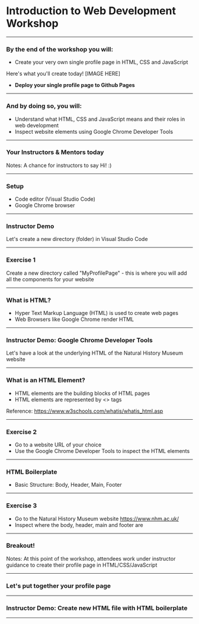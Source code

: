 # Introduction to Web Development Workshop

---
### By the end of the workshop you will:

- Create your very own single profile page in HTML, CSS and JavaScript

Here's what you'll create today!
[IMAGE HERE]
- **Deploy your single profile page to Github Pages**

---
### And by doing so, you will:

- Understand what HTML, CSS and JavaScript means and their roles in web development
- Inspect website elements using Google Chrome Developer Tools

---
### Your Instructors & Mentors today
Notes: A chance for instructors to say Hi! :)

---
### Setup
- Code editor (Visual Studio Code)
- Google Chrome browser

---
### Instructor Demo

Let's create a new directory (folder) in Visual Studio Code

---
### Exercise 1
Create a new directory called "MyProfilePage" - this is where you will add all the components for your website

---
### What is HTML?

- Hyper Text Markup Language (HTML) is used to create web pages
- Web Browsers like Google Chrome render HTML

---
### Instructor Demo: Google Chrome Developer Tools

Let's have a look at the underlying HTML of the Natural History Museum website

---
### What is an HTML Element?

- HTML elements are the building blocks of HTML pages
- HTML elements are represented by <> tags

Reference: https://www.w3schools.com/whatis/whatis_html.asp 

---
### Exercise 2 
- Go to a website URL of your choice
- Use the Google Chrome Developer Tools to inspect the HTML elements

---
### HTML Boilerplate

- Basic Structure: Body, Header, Main, Footer

---
### Exercise 3
- Go to the Natural History Museum website https://www.nhm.ac.uk/ 
- Inspect where the body, header, main and footer are

---
### Breakout!
Notes: At this point of the workshop, attendees work under instructor guidance to create their profile page in HTML/CSS/JavaScript

---
### Let's put together your profile page


---
### Instructor Demo: Create new HTML file with HTML boilerplate


---

